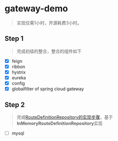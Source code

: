 # gateway-demo

> 实现仅需1小时，开源耗费3小时。

## Step 1

>完成初级的整合，整合的组件如下

* [x] feign
* [x] ribbon
* [x] hystrix
* [x] eureka
* [x] config
* [x] globalfilter of spring cloud gateway

## Step 2

> 完成[RouteDefinitionRepository的实现步骤](https://blog.csdn.net/tianyaleixiaowu/article/details/83412301)，基于**InMemoryRouteDefinitionRepository**实现

* [ ] mysql